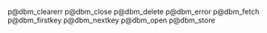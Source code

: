 p@dbm_clearerr
p@dbm_close
p@dbm_delete
p@dbm_error
p@dbm_fetch
p@dbm_firstkey
p@dbm_nextkey
p@dbm_open
p@dbm_store